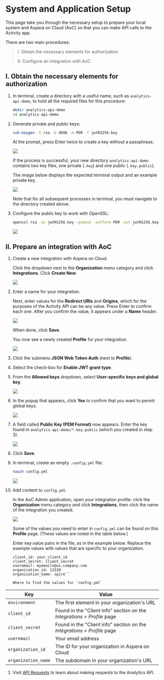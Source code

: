# System and Application Setup

This page take you through the necessary setup to prepare your local system and Aspera on Cloud (AoC) so that you can make API calls to the Activity app.

There are two main procedures: 

  > I. Obtain the necessary elements for authorization 
  
  > II. Configure an integration with AoC 
 

## I. Obtain the necessary elements for authorization 

1. In terminal, create a directory with a useful name, such as `analytics-api-demo`, to hold all the required files for this procedure:

    ```bash
    mkdir analytics-api-demo
    cd analytics-api-demo
    ```

1. Generate private and public keys:

    ```bash
    ssh-keygen -t rsa -b 4096 -m PEM -f jwtRS256.key
    ```

    At the prompt, press Enter twice to create a key without a passphrase.

     <div class="demo-image">
       <img src="images/2-generate-keys.png"/>
     </div>

    If the process is successful, your new directory `analytics-api-demo` contains two key files, one private (`.key`) and one public (`.key.public`).
    
    The image below displays the expected terminal output and an example private key.

    <div class="demo-image">
     <img src="images/3-preview-private-key.png"/>
    </div>

   Note that for all subsequent processes in terminal, you must navigate to the directory created above.
   
1. Configure the public key to work with OpenSSL:

    ```bash
    openssl rsa -in jwtRS256.key -pubout -outform PEM -out jwtRS256.key.pub
    ```

     <div class="demo-image">
       <img src="images/4-configure-jwt-for-openssl.png"/>
     </div>

## II. Prepare an integration with AoC 

1. Create a new integration with Aspera on Cloud.

   Click the dropdown next to the **Organization** menu category and click **Integrations**. Click **Create New**.
    <div class="demo-image">
     <img src="images/5-integrations-create-new.png"/>
    </div>


1. Enter a name for your integration.

   Next, enter values for the **Redirect URIs** and **Origins**, which for the purposes of the Activity API can be any value. Press Enter to confirm each one.  After you confirm the value, it appears under a **Name** header.

    <div class="demo-image">
     <img src="images/7-new-form-filled-out.png"/>
    </div>
    
   When done, click **Save**.

   You now see a newly created **Profile** for your integration.

    <div class="demo-image">
     <img src="images/8-profile-details.png"/>
    </div>

1. Click the submenu **JSON Web Token Auth** (next to **Profile**).

1. Select the check-box for **Enable JWT grant type**.
1. From the **Allowed keys** dropdown, select **User-specific keys and global key**. 

    <div class="demo-image">
     <img src="images/11-jwt-selections-continued.png"/>
    </div>

1. In the popup that appears, click **Yes** to confirm that you want to permit global keys.

    <div class="demo-image">
     <img src="images/12-allow-gloabl-keys.png"/>
    </div>

1. A field called **Public Key (PEM Format)** now appears. Enter the key found in `analytics-api-demo/*.key.public` (which you created in step 3). 

    <div class="demo-image">
     <img src="images/13-copy-public-key.png"/>
    </div>

1. Click **Save**.

1. In terminal, create an empty `.config.yml` file:

    ```bash
    touch config.yml
    ```

     <div class="demo-image">
       <img src="images/14-create-empty-config.png"/>
     </div>

1. Add content to `config.yml`.

   In the AoC Admin application, open your integration profile: click the **Organization** menu category and click **Integrations**, then click the name of the integration you created. 

   <div class="demo-image">
       <img src="images/15-add-config-data.png"/>
      </div>
    
   Some of the values you need to enter in `config.yml` can be found on this **Profile** page. (These values are noted in the table below.)

   Enter key:value pairs in the file, as in the example below. Replace the example values with values that are specific to your organization.

   ```environment: rad
   client_id: your_client_id
   client_secret: client_secret
   useremail: myemailn@us.company.com
   organization_id: 13330
   organization_name: spire```

   Where to find the values for `config.yml`

| Key | Value |
| --- | --- |
| `environment`| The first element in your organization's URL |
| `client_id` | Found in the "Client info" section on the *Integrations > Profile* page |
| `client_secret` | Found in the "Client info" section on the *Integrations > Profile* page |
| `useremail` | Your email address |
| `organization_id` | The ID for your organization in Aspera on Cloud |
| `organization_name` | The subdomain in your organization's URL |

1. Visit [API Requests](./analytics-api.md) to learn about making requests to the Analytics API.
